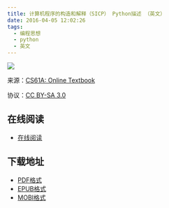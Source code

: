```yaml
---
title: 计算机程序的构造和解释（SICP） Python描述 （英文）
date: 2016-04-05 12:02:26
tags:
  - 编程思想
  - python
  - 英文
---
```


![](https://ek8whxe.cloudimg.io/s/width/226/https://www.gitbook.com/cover/book/wizardforcel/sicp-in-python.jpg?build=1451891804807&v=12.0.2)

来源：[CS61A: Online Textbook](http://www-inst.eecs.berkeley.edu/~cs61a/sp12/book/)

协议：[CC BY-SA 3.0](http://creativecommons.org/licenses/by-sa/3.0/)

<!--more-->

## 在线阅读 ##

+ [在线阅读](https://www.gitbook.com/book/wizardforcel/sicp-in-python/details)

## 下载地址 ##

+ [PDF格式](https://www.gitbook.com/download/pdf/book/wizardforcel/sicp-in-python)
+ [EPUB格式](https://www.gitbook.com/download/epub/book/wizardforcel/sicp-in-python)
+ [MOBI格式](https://www.gitbook.com/download/mobi/book/wizardforcel/sicp-in-python)
